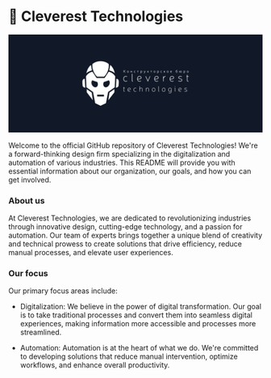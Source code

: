 # 🤖 Cleverest Technologies

![Cleverest Technologies LLP Banner](./profile/clevtech.png)

Welcome to the official GitHub repository of Cleverest Technologies! We're a forward-thinking design firm specializing in the digitalization and automation of various industries. This README will provide you with essential information about our organization, our goals, and how you can get involved.

### About us

At Cleverest Technologies, we are dedicated to revolutionizing industries through innovative design, cutting-edge technology, and a passion for automation. Our team of experts brings together a unique blend of creativity and technical prowess to create solutions that drive efficiency, reduce manual processes, and elevate user experiences.

### Our focus

Our primary focus areas include:

- Digitalization: We believe in the power of digital transformation. Our goal is to take traditional processes and convert them into seamless digital experiences, making information more accessible and processes more streamlined.

- Automation: Automation is at the heart of what we do. We're committed to developing solutions that reduce manual intervention, optimize workflows, and enhance overall productivity.
